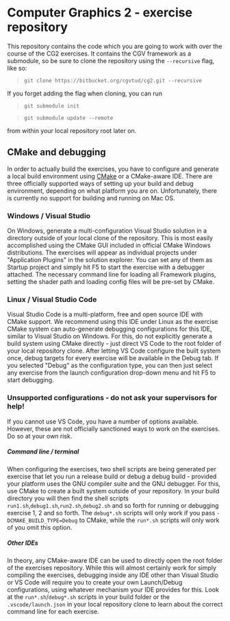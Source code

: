 # Computer Graphics 2 - exercise repository

This repository contains the code which you are going to work with over the course of the CG2 exercises. It contains the CGV framework as a submodule, so be sure to clone the repository using the `--recursive` flag, like so:
>`git clone https://bitbucket.org/cgvtud/cg2.git --recursive`

If you forget adding the flag when cloning, you can run
>`git submodule init`

>`git submodule update --remote`

from within your local repository root later on.

## CMake and debugging

In order to actually build the exercises, you have to configure and generate a local build environment using [CMake](https://cmake.org/) or a CMake-aware IDE. There are three officially supported ways of setting up your build and debug environment, depending on what platform you are on. Unfortunately, there is currently no support for building and running on Mac OS.

### Windows / Visual Studio
On Windows, generate a multi-configuration Visual Studio solution in a directory outside of your local clone of the repository. This is most easily accomplished using the CMake GUI included in official CMake Windows distributions.
The exercises will appear as individual projects under "Application Plugins" in the solution explorer. You can set any of them as Startup project and simply hit F5 to start the exercise with a debugger attached. The necessary command line for loading all Framework plugins, setting the shader path and loading config files will be pre-set by CMake.

### Linux / Visual Studio Code
Visual Studio Code is a multi-platform, free and open source IDE with CMake support. We recommend using this IDE under Linux as the exercise CMake system can auto-generate debugging configurations for this IDE, similar to Visual Studio on Windows. For this, do not explicitly generate a build system using CMake directly - just direct VS Code to the root folder of your local repository clone. After letting VS Code configure the built system once, debug targets for every exercise will be available in the Debug tab. If you selected "Debug" as the configuration type, you can then just select any exercise from the launch configuration drop-down menu and hit F5 to start debugging.

### Unsupported configurations - do not ask your supervisors for help!
If you cannot use VS Code, you have a number of options available. However, these are not officially sanctioned ways to work on the exercises. Do so at your own risk.

##### Command line / terminal
When configuring the exercises, two shell scripts are being generated per exercise that let you run a release build or debug a debug build - provided your platform uses the GNU compiler suite and the GNU debugger. For this, use CMake to create a built system outside of your repository. In your build directory you will then find the shell scripts `run1.sh`,`debug1.sh`,`run2.sh`,`debug2.sh` and so forth for running or debugging exercise 1, 2 and so forth. The `debug*.sh` scripts will only work if you pass `-DCMAKE_BUILD_TYPE=Debug` to CMake, while the `run*.sh` scripts will only work of you omit this option.

##### Other IDEs
In theory, any CMake-aware IDE can be used to directly open the root folder of the exercises repository. While this will almost certainly work for simply compiling the exercises, debugging inside any IDE other than Visual Studio or VS Code will require you to create your own Launch/Debug configurations, using whatever mechanism your IDE provides for this. Look at the `run*.sh`/`debug*.sh` scripts in your build folder or the `.vscode/launch.json` in your local repository clone to learn about the correct command line for each exercise.
